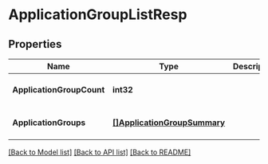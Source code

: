 # ApplicationGroupListResp

## Properties
Name | Type | Description | Notes
------------ | ------------- | ------------- | -------------
**ApplicationGroupCount** | **int32** |  | [optional] [default to null]
**ApplicationGroups** | [**[]ApplicationGroupSummary**](ApplicationGroupSummary.md) |  | [optional] [default to null]

[[Back to Model list]](../README.md#documentation-for-models) [[Back to API list]](../README.md#documentation-for-api-endpoints) [[Back to README]](../README.md)

